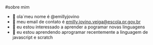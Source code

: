 #sobre mim
- 👋 ola´meu nome é @emillyjovino
- 👀 meu email de contato é emilly.jovino.veiga@escola.pr.gov.br
- 🌱 eu estou interessado a aprender a pogramar novas linguagens 
- 💞️ eu estou aprendendo aprogramar recentemente a linguagem de javascript e scratch


<!---
emillyjovino/emillyjovino is a ✨ special ✨ repository because its `README.md` (this file) appears on your GitHub profile.
You can click the Preview link to take a look at your changes.
--->
